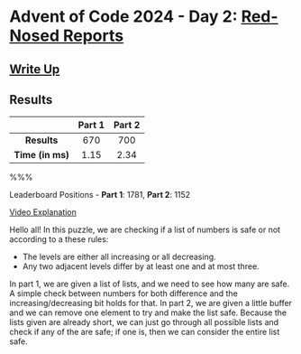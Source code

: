# Advent of Code 2024 - Day 2: [Red-Nosed Reports](https://adventofcode.com/2024/day/2)

## [Write Up](https://codingap.github.io/advent-of-code/writeups/2024/day02)

## Results

|                  | **Part 1** | **Part 2** |
| :--------------: | :--------: | :--------: |
|   **Results**    | 670 | 700 |
| **Time (in ms)** | 1.15 | 2.34 |

%%%

Leaderboard Positions - **Part 1**: 1781, **Part 2**: 1152

[Video Explanation](https://youtu.be/6xOMjkf0gyM)

Hello all! In this puzzle, we are checking if a list of numbers is safe or not according to a these rules:

- The levels are either all increasing or all decreasing.
- Any two adjacent levels differ by at least one and at most three.

In part 1, we are given a list of lists, and we need to see how many are safe. A simple check between numbers for both difference and the increasing/decreasing bit holds for that. In part 2, we are given a little buffer and we can remove one element to try and make the list safe. Because the lists given are already short, we can just go through all possible lists and check if any of the are safe; if one is, then we can consider the entire list safe.